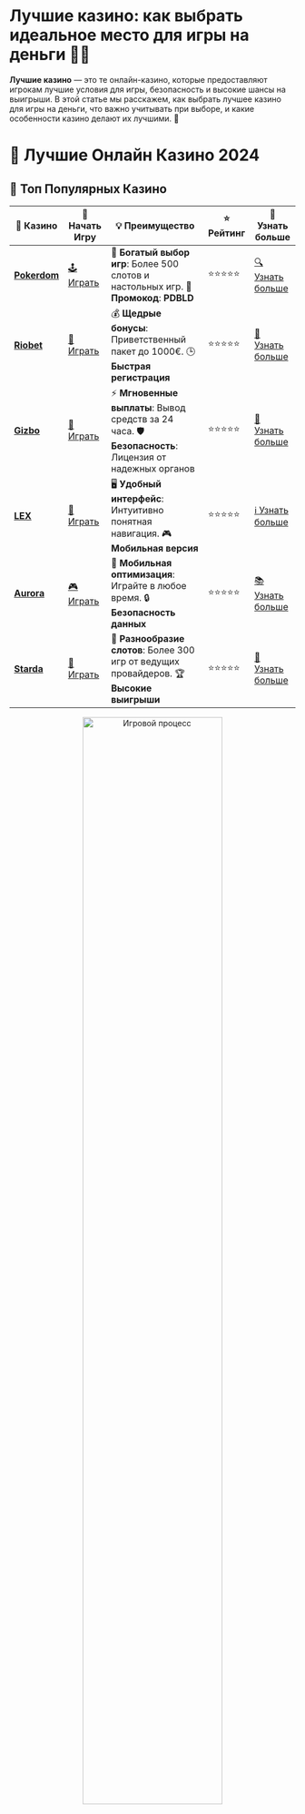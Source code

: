 # Лучшие казино: как выбрать идеальное место для игры на деньги 🎰💸

**Лучшие казино** — это те онлайн-казино, которые предоставляют игрокам лучшие условия для игры, безопасность и высокие шансы на выигрыши. В этой статье мы расскажем, как выбрать лучшее казино для игры на деньги, что важно учитывать при выборе, и какие особенности казино делают их лучшими. 🌟

# 🎰 Лучшие Онлайн Казино 2024

## 🌟 Топ Популярных Казино

| 🎲 **Казино** | 🔗 **Начать Игру** | 💡 **Преимущество** | ⭐ **Рейтинг** | 🔗 **Узнать больше** |
|--------------|---------------------|---------------------|----------------|----------------------|
| [**Pokerdom**](https://brandplay.link/4k77v2yx) | [🕹️ Играть](https://brandplay.link/4k77v2yx) | 🎉 **Богатый выбор игр**: Более 500 слотов и настольных игр. 🎁 **Промокод**: **PDBLD** | ⭐⭐⭐⭐⭐ | [🔍 Узнать больше](https://brandplay.link/4k77v2yx) |
| [**Riobet**](https://brandplay.link/7xBLTPyj) | [🎰 Играть](https://brandplay.link/7xBLTPyj) | 💰 **Щедрые бонусы**: Приветственный пакет до 1000€. 🕒 **Быстрая регистрация** | ⭐⭐⭐⭐⭐ | [📖 Узнать больше](https://brandplay.link/7xBLTPyj) |
| [**Gizbo**](https://brandplay.link/bprXw4YV) | [🎲 Играть](https://brandplay.link/bprXw4YV) | ⚡ **Мгновенные выплаты**: Вывод средств за 24 часа. 🛡️ **Безопасность**: Лицензия от надежных органов | ⭐⭐⭐⭐⭐ | [📝 Узнать больше](https://brandplay.link/bprXw4YV) |
| [**LEX**](https://brandplay.link/zW4hdDFV) | [🤑 Играть](https://brandplay.link/zW4hdDFV) | 🖥️ **Удобный интерфейс**: Интуитивно понятная навигация. 🎮 **Мобильная версия** | ⭐⭐⭐⭐⭐ | [ℹ️ Узнать больше](https://brandplay.link/zW4hdDFV) |
| [**Aurora**](https://10trafic-stat2.com/click/668546556bcc6313411604bd/6766/13032/subaccount) | [🎮 Играть](https://10trafic-stat2.com/click/668546556bcc6313411604bd/6766/13032/subaccount) | 📱 **Мобильная оптимизация**: Играйте в любое время. 🔒 **Безопасность данных** | ⭐⭐⭐⭐⭐ | [📚 Узнать больше](https://10trafic-stat2.com/click/668546556bcc6313411604bd/6766/13032/subaccount) |
| [**Starda**](https://brandplay.link/fB7xwRFL) | [🎯 Играть](https://brandplay.link/fB7xwRFL) | 🎰 **Разнообразие слотов**: Более 300 игр от ведущих провайдеров. 🏆 **Высокие выигрыши** | ⭐⭐⭐⭐⭐ | [🔎 Узнать больше](https://brandplay.link/fB7xwRFL) |

<div align="center">
    <img src="https://i.pinimg.com/originals/87/9e/b9/879eb9354dd0699582408b68f2e253b2.gif" alt="Игровой процесс" width="70%">
</div>

## 💎 Лучшие Бонусы и Акции

| 🎲 **Казино** | 🔗 **Начать Игру** | 💡 **Преимущество** | ⭐ **Рейтинг** | 🔗 **Узнать больше** |
|--------------|---------------------|---------------------|----------------|----------------------|
| [**Kometa**](https://brandplay.link/8ZymQJV8) | [🎰 Играть](https://brandplay.link/8ZymQJV8) | 🎁 **Эксклюзивные бонусы**: Регулярные акции и промо. 🔄 **Программы лояльности** | ⭐⭐⭐⭐☆ | [🔍 Узнать больше](https://brandplay.link/8ZymQJV8) |
| [**R7**](https://brandplay.link/bMd3Yjsw) | [🕹️ Играть](https://brandplay.link/bMd3Yjsw) | 🕒 **Круглосуточная поддержка**: Всегда на связи. 💸 **Высокие лимиты** | ⭐⭐⭐⭐☆ | [📖 Узнать больше](https://brandplay.link/bMd3Yjsw) |
| [**7K**](https://brandplay.link/BvQyFShp) | [🎲 Играть](https://brandplay.link/BvQyFShp) | 🌟 **Эксклюзивные бонусы**: Только для VIP игроков. 🎉 **Сезонные акции** | ⭐⭐⭐⭐☆ | [📝 Узнать больше](https://brandplay.link/BvQyFShp) |
| [**Kent**](https://brandplay.link/Fv2WP3js) | [🤑 Играть](https://brandplay.link/Fv2WP3js) | 📈 **Высокий RTP**: Более 98%. 💼 **Профессиональная поддержка** | ⭐⭐⭐⭐☆ | [ℹ️ Узнать больше](https://brandplay.link/Fv2WP3js) |
| [**1Xslots**](https://brandplay.link/hSB1khtr) | [🎮 Играть](https://brandplay.link/hSB1khtr) | 🎉 **Множество акций**: Еженедельные бонусы и турниры. 🛡️ **Безопасность** | ⭐⭐⭐⭐☆ | [📚 Узнать больше](https://brandplay.link/hSB1khtr) |
| [**Gama**](https://brandplay.link/j6NMKsDz) | [🎯 Играть](https://brandplay.link/j6NMKsDz) | 🔍 **Интуитивный интерфейс**: Легкость использования. 🏅 **Престижные турниры** | ⭐⭐⭐⭐☆ | [🔎 Узнать больше](https://brandplay.link/j6NMKsDz) |

<div align="center">
    <img src="https://i.pinimg.com/originals/87/9e/b9/879eb9354dd0699582408b68f2e253b2.gif" alt="Игровой процесс" width="70%">
</div>

## 🚀 Быстрые Выигрыши и Поддержка

| 🎲 **Казино** | 🔗 **Начать Игру** | 💡 **Преимущество** | ⭐ **Рейтинг** | 🔗 **Узнать больше** |
|--------------|---------------------|---------------------|----------------|----------------------|
| [**Onion**](https://brandplay.link/zBGRVpQ9) | [🎰 Играть](https://brandplay.link/zBGRVpQ9) | 🤑 **Низкие ставки**: Идеально для начинающих. 🔄 **Быстрые выводы** | ⭐⭐⭐⭐☆ | [🔍 Узнать больше](https://brandplay.link/zBGRVpQ9) |
| [**Чемпион**](https://temon-gter.cfd/go/lRq?p80412p304504pcc44t17455) | [🕹️ Играть](https://temon-gter.cfd/go/lRq?p80412p304504pcc44t17455) | 🏅 **Лояльная программа**: Награды за активность. 🎁 **Ежемесячные бонусы** | ⭐⭐⭐⭐☆ | [📖 Узнать больше](https://temon-gter.cfd/go/lRq?p80412p304504pcc44t17455) |
| [**Vavada**](https://vavadapartner.pro/?promo=ea5c9275-6854-4505-94fc-95ab18221945-linkb2) | [🎲 Играть](https://vavadapartner.pro/?promo=ea5c9275-6854-4505-94fc-95ab18221945-linkb2) | 🚀 **Быстрая регистрация**: Начните играть мгновенно. 🔐 **Безопасные транзакции** | ⭐⭐⭐⭐☆ | [📝 Узнать больше](https://vavadapartner.pro/?promo=ea5c9275-6854-4505-94fc-95ab18221945-linkb2) |
| [**Friends**](https://gofriends.kim/linkb2) | [🤑 Играть](https://gofriends.kim/linkb2) | 🤝 **Социальные игры**: Играйте с друзьями. 🌐 **Мультиплатформенность** | ⭐⭐⭐⭐☆ | [ℹ️ Узнать больше](https://gofriends.kim/linkb2) |
| [**1WIN**](https://brandplay.link/smXVpBbG) | [🎮 Играть](https://brandplay.link/smXVpBbG) | 🏆 **Турниры с большими призами**: Присоединяйтесь к состязаниям. 🎯 **Акции каждый день** | ⭐⭐⭐⭐⭐ | [🔍 Узнать больше](https://brandplay.link/smXVpBbG) |
| [**Drip**](https://drp-ircp01.com/c07e6a3db) | [🎯 Играть](https://drp-ircp01.com/c07e6a3db) | 🌐 **Инновационные игры**: Новейшие игровые технологии. 🛡️ **Высокая безопасность** | ⭐⭐⭐⭐☆ | [🔎 Узнать больше](https://drp-ircp01.com/c07e6a3db) |

✨ **Выбирайте лучшее казино для себя и наслаждайтесь игрой! Удачи!** ✨

![Лучшие казино](https://i.pinimg.com/originals/a9/29/6e/a9296ea1cf6a7c20a985e593451f0323.png)

<div align="center">
    <img src="https://i.pinimg.com/originals/87/9e/b9/879eb9354dd0699582408b68f2e253b2.gif" alt="Лучшие казино" width="70%">
</div>

---

### Как выбрать **лучшие казино**? 💰

Чтобы выбрать **лучшие казино**, важно учитывать несколько ключевых факторов, которые обеспечат вам безопасную и выгодную игру:

1. **Лицензия и безопасность** 🔒  
   Лучшие казино всегда имеют лицензию от авторитетных регуляторов, что подтверждает их честность и надежность. Это гарантирует безопасность ваших данных и средств.

2. **Методы депозита и вывода средств** 💳  
   Лучшие казино предлагают удобные и разнообразные способы пополнения счета и вывода выигрышей, такие как банковские карты, электронные кошельки и криптовалюты.

3. **Выбор игр** 🎮  
   Лучшие казино всегда предлагают широкий ассортимент игр — от слотов до настольных и карточных игр, чтобы удовлетворить любые предпочтения игроков.

4. **Бонусы и акции** 🎁  
   Лучшие казино часто предлагают щедрые бонусы на депозит, фриспины и другие акции, которые помогают увеличить банкролл и продлить время игры.

5. **Отзывы игроков** ⭐  
   Читайте отзывы игроков, чтобы узнать больше о качестве сервиса, скорости вывода средств и честности казино. Положительные отзывы помогут вам выбрать надежное казино.

---

### Преимущества **лучших казино** 💥

1. **Высокие шансы на выигрыш** 💸  
   В лучших казино представлены игры с высокими коэффициентами и RTP (возврат игроку), что повышает шансы на победу.

2. **Надежность и безопасность** 🔒  
   Лучшие казино всегда обеспечивают защиту ваших данных и средств, а также предлагают честные и прозрачные игры, чтобы вы могли играть без лишних переживаний.

3. **Щедрые бонусы и акции** 🎁  
   В лучших казино всегда можно найти выгодные бонусы для новых игроков, а также регулярные акции для постоянных пользователей, которые помогут вам увеличивать свой банкролл.

4. **Отличная поддержка клиентов** 💬  
   Лучшие казино предлагают быструю и квалифицированную поддержку игроков через чат, телефон или email. Если у вас возникнут вопросы, поддержка будет на связи 24/7.

5. **Мобильная версия и приложения** 📱  
   Лучшие казино предоставляют удобные мобильные приложения или адаптированные сайты, что позволяет вам наслаждаться игрой в любое время и в любом месте.

---

### Как увеличить шансы на выигрыш в **лучших казино**? 🎯

1. **Выбирайте игры с высоким RTP** 📊  
   В лучших казино игры с высоким процентом возврата игроку (RTP) дадут вам лучшие шансы на победу в долгосрочной перспективе.

2. **Используйте стратегии** 🧠  
   В настольных играх, таких как рулетка или блэкджек, применяйте стратегии, которые помогут вам минимизировать риски и увеличить шансы на успех.

3. **Следите за бонусами и акциями** 🎁  
   Используйте бонусы и акции, которые предлагают лучшие казино, чтобы увеличить свой банкролл и получить больше возможностей для выигрыша.

4. **Управляйте своим банкроллом** 💰  
   Установите лимиты на ставки и следите за своим бюджетом. Это поможет вам избежать чрезмерных потерь и даст возможность дольше наслаждаться игрой.

---

### Заключение 🎯

**Лучшие казино** предлагают идеальные условия для игры, безопасность, разнообразие игр и щедрые бонусы. При выборе казино всегда учитывайте лицензию, способы оплаты, отзывы игроков и бонусные предложения, чтобы выбрать лучшее казино для себя. 

💬 **Играй в лучшие казино и испытай свою удачу уже сегодня!**
